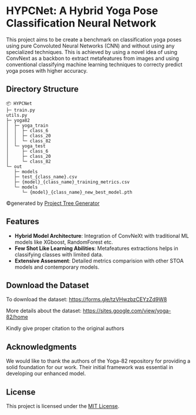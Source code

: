 # HYPCNet: A Hybrid Yoga Pose Classification Neural Network

This project aims to be create a benchmark on classification yoga poses using pure Convoluted Neural Networks (CNN) and without using any specialized techniques. This is achieved by using a novel idea of using ConvNext as a backbon to extract metafeatures from images and using conventional classifying machine learning techniques to correcty predict yoga poses with higher accuracy.

## Directory Structure

```
📦 HYPCNet
├─ train.py
utils.py
├─ yoga82
│  ├─ yoga_train
│  │  ├─ class_6
│  │  ├─ class_20
│  │  └─ class_82
│  └─ yoga_test
│     ├─ class_6
│     ├─ class_20
│     └─ class_82
└─ out
   ├─ models
   ├─ test_{class_name}.csv
   ├─ {model}_{class_name}_training_metrics.csv
   └─ models
      └─ {model}_{class_name}_new_best_model.pth
```

©generated by [Project Tree Generator](https://woochanleee.github.io/project-tree-generator)

## Features

- **Hybrid Model Architecture**: Integration of ConvNeXt with traditional ML models like XGboost, RandomForest etc.
- **Few Shot Like Learning Abilities**: Metafeatures extractions helps in classifying classes with limited data.
- **Extensive Assesment**: Detailed metrics comparision with other STOA models and contemporary models.

## Download the Dataset

To download the dataset: https://forms.gle/tzVHwzbzCEYzZd9W8

More details about the dataset: https://sites.google.com/view/yoga-82/home

Kindly give proper citation to the original authors

## Acknowledgments

We would like to thank the authors of the Yoga-82 repository for providing a solid foundation for our work. Their initial framework was essential in developing our enhanced model.

## License

<p>This project is licensed under the <a href="LICENSE">MIT License</a>.</p>
